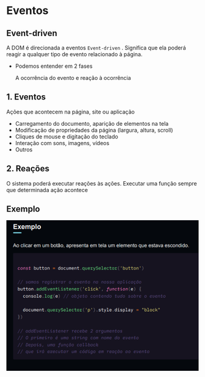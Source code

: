# Eventos

## Event-driven

A DOM é direcionada a eventos `Event-driven` . Significa que ela poderá reagir a qualquer tipo de evento relacionado à página.

- Podemos entender em 2 fases

  A ocorrência do evento e reação à ocorrência

## 1. Eventos

Ações que acontecem na página, site ou aplicação

- Carregamento do documento, aparição de elementos na tela
- Modificação de propriedades da página (largura, altura, scroll)
- Cliques de mouse e digitação do teclado
- Interação com sons, imagens, vídeos
- Outros

## 2. Reações

O sistema poderá executar reações às ações. Executar uma função sempre que determinada ação acontece

## Exemplo

![Alt text](image-5.png)
